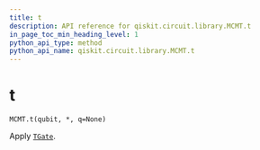 ```yaml
---
title: t
description: API reference for qiskit.circuit.library.MCMT.t
in_page_toc_min_heading_level: 1
python_api_type: method
python_api_name: qiskit.circuit.library.MCMT.t
---
```


# t

<span id="qiskit.circuit.library.MCMT.t" />

`MCMT.t(qubit, *, q=None)`

Apply [`TGate`](qiskit.circuit.library.TGate "qiskit.circuit.library.TGate").


